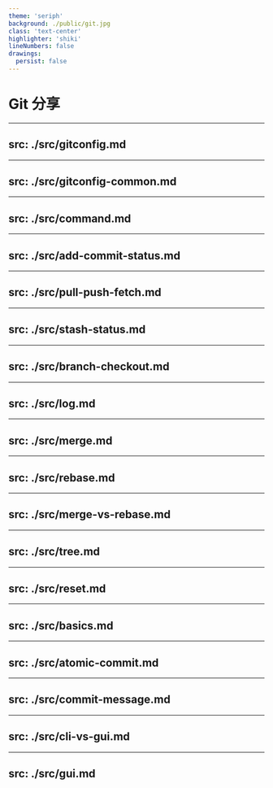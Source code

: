 ```yaml
---
theme: 'seriph'
background: ./public/git.jpg
class: 'text-center'
highlighter: 'shiki'
lineNumbers: false
drawings:
  persist: false
---
```


# Git 分享

---
src: ./src/gitconfig.md
---

---
src: ./src/gitconfig-common.md
---

---
src: ./src/command.md
---

---
src: ./src/add-commit-status.md
---

---
src: ./src/pull-push-fetch.md
---

---
src: ./src/stash-status.md
---

---
src: ./src/branch-checkout.md
---

---
src: ./src/log.md
---

---
src: ./src/merge.md
---

---
src: ./src/rebase.md
---

---
src: ./src/merge-vs-rebase.md
---

---
src: ./src/tree.md
---

---
src: ./src/reset.md
---

---
src: ./src/basics.md
---

---
src: ./src/atomic-commit.md
---

---
src: ./src/commit-message.md
---

---
src: ./src/cli-vs-gui.md
---

---
src: ./src/gui.md
---